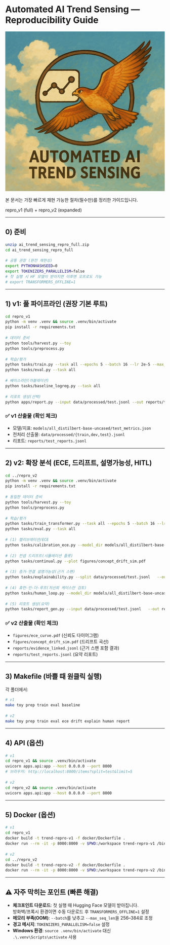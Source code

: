 # Automated AI Trend Sensing — Reproducibility Guide
![Automated AI Trend Sensing - Falcon](./falcon.png)

본 문서는 가장 빠르게 재현 가능한 절차(필수만)를 정리한 가이드입니다.  

repro_v1 (full) + repro_v2 (expanded)

---

## 0) 준비

```bash
unzip ai_trend_sensing_repro_full.zip
cd ai_trend_sensing_repro_full

# 공통 권장 (완전 재현성)
export PYTHONHASHSEED=0
export TOKENIZERS_PARALLELISM=false
# 첫 실행 시 HF 모델이 받아지면 이후엔 오프로도 가능
# export TRANSFORMERS_OFFLINE=1
```

---

## 1) v1: 풀 파이프라인 (권장 기본 루트)

```bash
cd repro_v1
python -m venv .venv && source .venv/bin/activate
pip install -r requirements.txt

# 데이터 준비
python tools/harvest.py --toy
python tools/preprocess.py

# 학습/평가
python tasks/train.py --task all --epochs 5 --batch 16 --lr 2e-5 --max_seq_len 512
python tasks/eval.py --task all

# 베이스라인(아블레이션)
python tasks/baseline_logreg.py --task all

# 리포트 생성(선택)
python apps/report.py --input data/processed/test.jsonl --out reports/test_reports.jsonl --summarizer t5-small
```

### ✅ v1 산출물 (확인 체크)
- 모델/지표: `models/all_distilbert-base-uncased/test_metrics.json`  
- 전처리 산출물: `data/processed/{train,dev,test}.jsonl`  
- 리포트: `reports/test_reports.jsonl`  

---

## 2) v2: 확장 분석 (ECE, 드리프트, 설명가능성, HITL)

```bash
cd ../repro_v2
python -m venv .venv && source .venv/bin/activate
pip install -r requirements.txt

# 동일한 데이터 준비
python tools/harvest.py --toy
python tools/preprocess.py

# 학습/평가
python tasks/train_transformer.py --task all --epochs 5 --batch 16 --lr 2e-5 --max_seq_len 512
python tasks/eval.py --task all

# (1) 캘리브레이션/ECE
python tasks/calibration_ece.py --model_dir models/all_distilbert-base-uncased   --split data/processed/test.jsonl --plot figures/ece_curve.pdf

# (2) 컨셉 드리프트(시뮬레이션 플롯)
python tasks/continual.py --plot figures/concept_drift_sim.pdf

# (3) 증거-연결 설명가능성(근거 스팬)
python tasks/explainability.py --split data/processed/test.jsonl   --out reports/evidence_linked.jsonl

# (4) 휴먼-인-더-루프(저신뢰 케이스만 검토)
python tasks/human_loop.py --model_dir models/all_distilbert-base-uncased   --split data/processed/test.jsonl --threshold 0.75

# (5) 리포트 생성(요약)
python tasks/report_gen.py --input data/processed/test.jsonl   --out reports/test_reports.jsonl --summarizer t5-small
```

### ✅ v2 산출물 (확인 체크)
- `figures/ece_curve.pdf` (신뢰도 다이어그램)  
- `figures/concept_drift_sim.pdf` (드리프트 곡선)  
- `reports/evidence_linked.jsonl` (근거 스팬 포함 결과)  
- `reports/test_reports.jsonl` (요약 리포트)  

---

## 3) Makefile (바쁠 때 원클릭 실행)

각 폴더에서:

```bash
# v1
make toy prep train eval baseline

# v2
make toy prep train eval ece drift explain human report
```

---

## 4) API (옵션)

```bash
# v1
cd repro_v1 && source .venv/bin/activate
uvicorn apps.api:app --host 0.0.0.0 --port 8000
# 브라우저: http://localhost:8000/items?split=test&limit=5

# v2
cd repro_v2 && source .venv/bin/activate
uvicorn apps.api:app --host 0.0.0.0 --port 8000
```

---

## 5) Docker (옵션)

```bash
# v1
cd repro_v1
docker build -t trend-repro-v1 -f docker/Dockerfile .
docker run --rm -it -p 8000:8000 -v $PWD:/workspace trend-repro-v1 /bin/bash

# v2
cd ../repro_v2
docker build -t trend-repro-v2 -f docker/Dockerfile .
docker run --rm -it -p 8000:8000 -v $PWD:/workspace trend-repro-v2 /bin/bash
```

---

## ⚠️ 자주 막히는 포인트 (빠른 해결)

- **체크포인트 다운로드**: 첫 실행 때 Hugging Face 모델이 받아집니다.  
  방화벽/프록시 환경이면 수동 다운로드 후 `TRANSFORMERS_OFFLINE=1` 설정  
- **메모리 부족(OOM)**: `--batch`를 낮추고 `--max_seq_len`을 256–384로 조정  
- **경고 메시지**: `TOKENIZERS_PARALLELISM=false` 설정  
- **Windows 환경**: `source .venv/bin/activate` 대신 `.\.venv\Scripts\activate` 사용  
